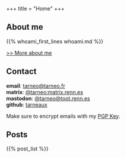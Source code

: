 +++
title = "Home"
+++

## About me

{{% whoami_first_lines whoami.md %}}

[>> More about me](/whoami)

## Contact

**email**: tarneo@tarneo.fr\
**matrix**: [@tarneo:matrix.renn.es](https://matrix.to/#/@tarneo:matrix.renn.es)\
**mastodon**: <a rel="me" href="https://toot.renn.es/@tarneo">@tarneo@toot.renn.es</a>\
**github**: [tarneaux](https://github.com/tarneaux)

Make sure to encrypt emails with my [PGP Key](/pgp/).

## Posts

{{% post_list %}}
